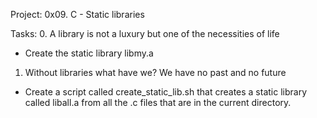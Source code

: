 Project: 0x09. C - Static libraries

Tasks:
0. A library is not a luxury but one of the necessities of life
- Create the static library libmy.a

1. Without libraries what have we? We have no past and no future
- Create a script called create_static_lib.sh that creates a static library called liball.a from all the .c files that are in the current directory.
